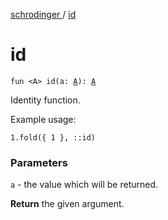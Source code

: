 [schrodinger ](index.md) / [id](./id.md)

# id

`fun <A> id(a: `[`A`](id.md#A)`): `[`A`](id.md#A)

Identity function.

Example usage:

```
1.fold({ 1 }, ::id)
```

### Parameters

`a` - the value which will be returned.

**Return**
the given argument.

